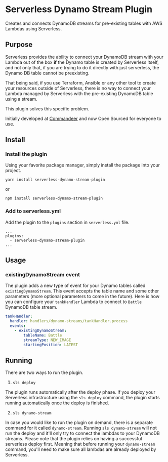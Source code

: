 # Serverless Dynamo Stream Plugin

Creates and connects DynamoDB streams for pre-existing tables with AWS Lambdas using Serverless.

## Purpose
Serverless provides the ability to connect your DynamoDB stream with your Lambda out of the box **if** the Dynamo table is created by Serverless itself, and not only that, if you are trying to do it directly with just serverless, the Dynamo DB table cannot be preexisting.

That being said, if you use Terraform, Ansible or any other tool to create your resources outside of Serverless,
there is no way to connect your Lambda managed by Serverless with the pre-existing DynamoDB table using a stream.

This plugin solves this specific problem. 

Initially developed at [Commandeer](https://getcommandeer.com) and now Open Sourced for everyone to use.

## Install

### Install the plugin

Using your favorite package manager, simply install the package into your project.

```
yarn install serverless-dynamo-stream-plugin
```

or

```
npm install serverless-dynamo-stream-plugin
```

### Add to serverless.yml

Add the plugin to the `plugins` section in `serverless.yml` file.

```
...
plugins:
  - serverless-dynamo-stream-plugin
...
```

## Usage

### existingDynamoStream event

The plugin adds a new type of event for your Dynamo tables called `existingDynamoStream`.
This event accepts the table name and some other parameters (more optional parameters to come in the future).
Here is how you can configure your `tankHandler` Lambda to connect to `Battle` DynamoDB table stream.

```yaml
tankHandler:
  handler: handlers/dynamo-streams/tankHandler.process
  events:
    - existingDynamoStream:
        tableName: Battle
        streamType: NEW_IMAGE
        startingPosition: LATEST
```

## Running

There are two ways to run the plugin.

1) `sls deploy`

The plugin runs automatically after the deploy phase.
If you deploy your Serverless infrastructure using the `sls deploy` command,
the plugin starts running automatically once the deploy is finished.

2) `sls dynamo-stream`

In case you would like to run the plugin on demand, there is a separate command for it called `dynamo-stream`.
Running `sls dynamo-stream` will not run the deploy and it'll only try to connect the lambdas to your DynamoDB streams.
Please note that the plugin relies on having a successful serverless deploy first.
Meaning that before running your `dynamo-stream` command,
you'll need to make sure all lambdas are already deployed by Serverless.
